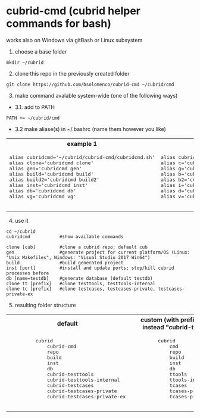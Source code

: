 # cubrid-cmd (cubrid helper commands for bash)
works also on Windows via gitBash or Linux subsystem

1. choose a base folder
```
mkdir ~/cubrid
```
2. clone this repo in the previously created folder
```
git clone https://github.com/bsolomenco/cubrid-cmd ~/cubrid/cmd
```
3. make command avalable system-wide (one of the following ways)
  * 3.1. add to PATH
```
PATH += ~/cubrid/cmd
```
  * 3.2 make aliase(s) in ~/.bashrc (name them however you like)
<table>
  <tr>
     <th>example 1</th>
     <th>example 2</th>
  </tr>
  <tr>
     <td>
       <pre>
alias cubridcmd='~/cubrid/cubrid-cmd/cubridcmd.sh'
alias clone='cubridcmd clone'
alias gen='cubridcmd gen'
alias build='cubridcmd build'
alias build2='cubridcmd build2'
alias inst='cubridcmd inst'
alias db='cubridcmd db'
alias vg='cubridcmd vg'
       </pre>
     </td>
     <td>
       <pre>
alias cubridcmd='~/cubrid/cmd/cubridcmd.sh'
alias c='cubridcmd clone'
alias g='cubridcmd gen'
alias b='cubridcmd build'
alias b2='cubridcmd build2'
alias i='cubridcmd inst'
alias d='cubridcmd db'
alias v='cubridcmd vg'
       </pre>
     </td>
  </tr>
</table>



4. use it
```
cd ~/cubrid
cubridcmd           #show available commands

clone [cub]         #clone a cubrid repo; default cub
gen                 #generate project for current platform/OS (Linux: "Unix Makefiles", Windows: "Visual Studio 2017 Win64")
build               #build generated project
inst [port]         #install and update ports; stop/kill cubrid processes before
db [name=testdb]    #generate database (default testdb)
clone tt [prefix]   #clone testtools, testtools-internal
clone tc [prefix]   #clone testcases, testcases-private, testcases-private-ex
```
5. resulting folder structure

<table>
  <tr>
     <th>default</th>
     <th>custom (with prefix="t" instead "cubrid-test")</th>
  </tr>
  <tr>
     <td>
       <pre>
         cubrid
             cubrid-cmd
             repo
             build
             inst
             db
             cubrid-testtools
             cubrid-testtools-internal
             cubrid-testcases
             cubrid-testcases-private
             cubrid-testcases-private-ex
       </pre>
     </td>
     <td>
       <pre>
         cubrid
             cmd
             repo
             build
             inst
             db
             ttools
             ttools-internal
             tcases
             tcases-private
             tcases-private-ex
       </pre>
     </td>
  </tr>
</table>
